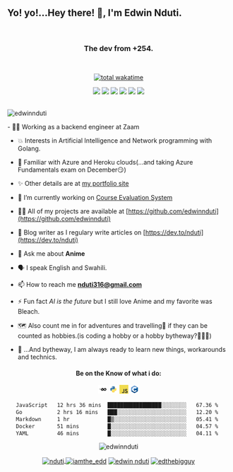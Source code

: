 <div align="center">
  <h2 align="left"> Yo! yo!...Hey there! 👋, I'm Edwin Nduti.</h2>

<br />
<h3 align="center">The dev from +254.</h3>
  <br />
  
  [![total wakatime](https://wakatime.com/badge/user/509d91b2-7c76-46ce-b48a-89da8a0cddfe.svg)](https://wakatime.com/@509d91b2-7c76-46ce-b48a-89da8a0cddfe)
<div>
<img src="https://img.shields.io/badge/go-%2300ADD8.svg?&style=for-the-badge&logo=go&logoColor=white"/>

<img src="https://img.shields.io/badge/node.js%20-%2343853D.svg?&style=for-the-badge&logo=node.js&logoColor=white"/>

<img src="https://img.shields.io/badge/react%20-%2320232a.svg?&style=for-the-badge&logo=react&logoColor=%2361DAFB"/>
  
<img src="https://img.shields.io/badge/git%20-%23F05033.svg?&style=for-the-badge&logo=git&logoColor=white"/>

<img src="https://img.shields.io/badge/html5%20-%23E34F26.svg?&style=for-the-badge&logo=html5&logoColor=white"/>

<img src="https://img.shields.io/badge/css3%20-%231572B6.svg?&style=for-the-badge&logo=css3&logoColor=white"/>
</div>
<br />
<p align="left"> <img src="https://komarev.com/ghpvc/?username=edwinnduti" alt="edwinnduti" /> </p>
  
  
<div align="left">
   <!-- my details -->
  - 👩‍🚒 Working as a backend engineer at Zaam
  
  - 💥 Interests in Artificial Intelligence and Network programming with Golang.
  
  - 📆 Familiar with Azure and Heroku clouds(...and taking Azure Fundamentals exam on December😏)

  - ✨ Other details are at [my portfolio site](https://edwinswebapp.herokuapp.com)
  
  - 🔭 I’m currently working on [Course Evaluation System](https://tuksit.herokuapp.com/)

  - 👨‍💻 All of my projects are available at [https://github.com/edwinnduti](https://github.com/edwinnduti)

  - 📝 Blog writer as I regulary write articles on [https://dev.to/nduti](https://dev.to/nduti)

  - 💬 Ask me about **Anime**
  
  - 🗣️ I speak English and Swahili.

  - 📫 How to reach me **nduti316@gmail.com**

  - ⚡ Fun fact *AI is the future* but I still love Anime and my favorite was Bleach.
  
  - 🗺️ Also count me in for adventures and travelling🥳 if they can be counted as hobbies.(is coding a hobby or a hobby bytheway?🤔🤭😌)
  
  - 📜 ...And bytheway, I am always ready to learn new things, workarounds and technics.
</div>


#### Be on the Know of what i do:
<div>
  <code><img height="20" src="https://raw.githubusercontent.com/github/explore/80688e429a7d4ef2fca1e82350fe8e3517d3494d/topics/go/go.png"></code>
  <code><img height="20" src="https://raw.githubusercontent.com/github/explore/80688e429a7d4ef2fca1e82350fe8e3517d3494d/topics/python/python.png"></code>
  <code><img height="20" src="https://raw.githubusercontent.com/github/explore/80688e429a7d4ef2fca1e82350fe8e3517d3494d/topics/javascript/javascript.png"></code>
  <code><img height="20" src="https://raw.githubusercontent.com/github/explore/80688e429a7d4ef2fca1e82350fe8e3517d3494d/topics/c/c.png"></code>
</div>

<!--START_SECTION:waka-->
```text
JavaScript   12 hrs 36 mins  █████████████████░░░░░░░░   67.36 % 
Go           2 hrs 16 mins   ███░░░░░░░░░░░░░░░░░░░░░░   12.20 % 
Markdown     1 hr            █▒░░░░░░░░░░░░░░░░░░░░░░░   05.41 % 
Docker       51 mins         █░░░░░░░░░░░░░░░░░░░░░░░░   04.57 % 
YAML         46 mins         █░░░░░░░░░░░░░░░░░░░░░░░░   04.11 % 
```
<!--END_SECTION:waka-->
  


<p align="center"> <img src="https://github-readme-stats.vercel.app/api?username=edwinnduti&show_icons=true" alt="edwinnduti" /> </p>

<p align="center">
<a href="https://dev.to/nduti" target="blank"><img align="center" src="https://cdn.jsdelivr.net/npm/simple-icons@3.0.1/icons/dev-dot-to.svg" alt="nduti" height="20" width="20" />
<a href="https://twitter.com/iamthe_edd" target="blank"><img align="center" src="https://cdn.jsdelivr.net/npm/simple-icons@3.0.1/icons/twitter.svg" alt="iamthe_edd" height="20" width="20" /></a>
<a href="https://linkedin.com/in/edwin-nduti" target="blank"><img align="center" src="https://cdn.jsdelivr.net/npm/simple-icons@3.0.1/icons/linkedin.svg" alt="edwin nduti" height="20" width="20" /></a>
<a href="https://facebook.com/edthebigguy" target="blank"><img align="center" src="https://cdn.jsdelivr.net/npm/simple-icons@3.0.1/icons/facebook.svg" alt="edthebigguy" height="20" width="20" /></a>
</p>
</div>
